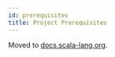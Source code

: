 ```yaml
---
id: prerequisites
title: Project Prerequisites
---
```


Moved to [docs.scala-lang.org](https://docs.scala-lang.org/scala3/guides/migration/tutorial-prerequisites.html).
